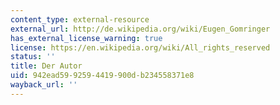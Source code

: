 ```yaml
---
content_type: external-resource
external_url: http://de.wikipedia.org/wiki/Eugen_Gomringer
has_external_license_warning: true
license: https://en.wikipedia.org/wiki/All_rights_reserved
status: ''
title: Der Autor
uid: 942ead59-9259-4419-900d-b234558371e8
wayback_url: ''
---
```

